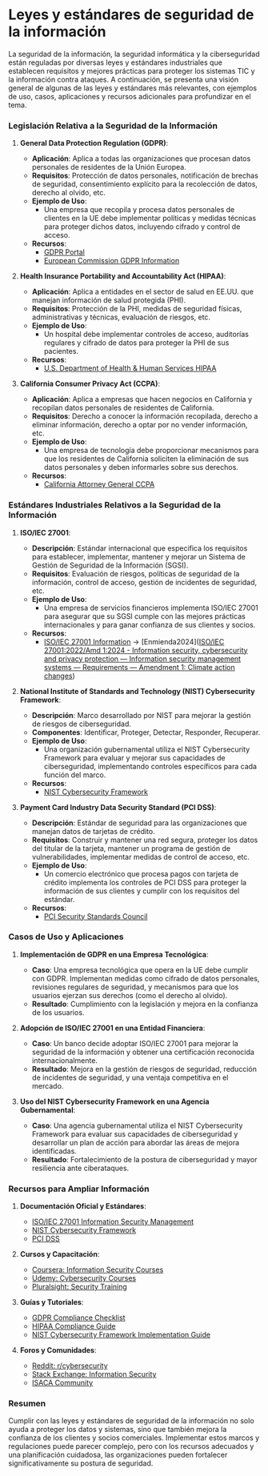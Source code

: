 #  Leyes y estándares de seguridad de la información

La seguridad de la información, la seguridad informática y la ciberseguridad están reguladas por diversas leyes y estándares industriales que establecen requisitos y mejores prácticas para proteger los sistemas TIC y la información contra ataques. A continuación, se presenta una visión general de algunas de las leyes y estándares más relevantes, con ejemplos de uso, casos, aplicaciones y recursos adicionales para profundizar en el tema.

### Legislación Relativa a la Seguridad de la Información

1. **General Data Protection Regulation (GDPR)**:
   - **Aplicación**: Aplica a todas las organizaciones que procesan datos personales de residentes de la Unión Europea.
   - **Requisitos**: Protección de datos personales, notificación de brechas de seguridad, consentimiento explícito para la recolección de datos, derecho al olvido, etc.
   - **Ejemplo de Uso**:
     - Una empresa que recopila y procesa datos personales de clientes en la UE debe implementar políticas y medidas técnicas para proteger dichos datos, incluyendo cifrado y control de acceso.
   - **Recursos**:
     - [GDPR Portal](https://gdpr-info.eu/)
     - [European Commission GDPR Information](https://ec.europa.eu/info/law/law-topic/data-protection_en)

2. **Health Insurance Portability and Accountability Act (HIPAA)**:
   - **Aplicación**: Aplica a entidades en el sector de salud en EE.UU. que manejan información de salud protegida (PHI).
   - **Requisitos**: Protección de la PHI, medidas de seguridad físicas, administrativas y técnicas, evaluación de riesgos, etc.
   - **Ejemplo de Uso**:
     - Un hospital debe implementar controles de acceso, auditorías regulares y cifrado de datos para proteger la PHI de sus pacientes.
   - **Recursos**:
     - [U.S. Department of Health & Human Services HIPAA](https://www.hhs.gov/hipaa/index.html)

3. **California Consumer Privacy Act (CCPA)**:
   - **Aplicación**: Aplica a empresas que hacen negocios en California y recopilan datos personales de residentes de California.
   - **Requisitos**: Derecho a conocer la información recopilada, derecho a eliminar información, derecho a optar por no vender información, etc.
   - **Ejemplo de Uso**:
     - Una empresa de tecnología debe proporcionar mecanismos para que los residentes de California soliciten la eliminación de sus datos personales y deben informarles sobre sus derechos.
   - **Recursos**:
     - [California Attorney General CCPA](https://oag.ca.gov/privacy/ccpa)

### Estándares Industriales Relativos a la Seguridad de la Información

1. **ISO/IEC 27001**:
   - **Descripción**: Estándar internacional que especifica los requisitos para establecer, implementar, mantener y mejorar un Sistema de Gestión de Seguridad de la Información (SGSI).
   - **Requisitos**: Evaluación de riesgos, políticas de seguridad de la información, control de acceso, gestión de incidentes de seguridad, etc.
   - **Ejemplo de Uso**:
     - Una empresa de servicios financieros implementa ISO/IEC 27001 para asegurar que su SGSI cumple con las mejores prácticas internacionales y para ganar confianza de sus clientes y socios.
   - **Recursos**:
     - [ISO/IEC 27001 Information](https://www.iso.org/isoiec-27001-information-security.html) &rarr; [Enmienda2024]([ISO/IEC 27001:2022/Amd 1:2024 - Information security, cybersecurity and privacy protection — Information security management systems — Requirements — Amendment 1: Climate action changes](https://www.iso.org/standard/88435.html))

2. **National Institute of Standards and Technology (NIST) Cybersecurity Framework**:
   - **Descripción**: Marco desarrollado por NIST para mejorar la gestión de riesgos de ciberseguridad.
   - **Componentes**: Identificar, Proteger, Detectar, Responder, Recuperar.
   - **Ejemplo de Uso**:
     - Una organización gubernamental utiliza el NIST Cybersecurity Framework para evaluar y mejorar sus capacidades de ciberseguridad, implementando controles específicos para cada función del marco.
   - **Recursos**:
     - [NIST Cybersecurity Framework](https://www.nist.gov/cyberframework)

3. **Payment Card Industry Data Security Standard (PCI DSS)**:
   - **Descripción**: Estándar de seguridad para las organizaciones que manejan datos de tarjetas de crédito.
   - **Requisitos**: Construir y mantener una red segura, proteger los datos del titular de la tarjeta, mantener un programa de gestión de vulnerabilidades, implementar medidas de control de acceso, etc.
   - **Ejemplo de Uso**:
     - Un comercio electrónico que procesa pagos con tarjeta de crédito implementa los controles de PCI DSS para proteger la información de sus clientes y cumplir con los requisitos del estándar.
   - **Recursos**:
     - [PCI Security Standards Council](https://www.pcisecuritystandards.org/)

### Casos de Uso y Aplicaciones

1. **Implementación de GDPR en una Empresa Tecnológica**:
   - **Caso**: Una empresa tecnológica que opera en la UE debe cumplir con GDPR. Implementan medidas como cifrado de datos personales, revisiones regulares de seguridad, y mecanismos para que los usuarios ejerzan sus derechos (como el derecho al olvido).
   - **Resultado**: Cumplimiento con la legislación y mejora en la confianza de los usuarios.

2. **Adopción de ISO/IEC 27001 en una Entidad Financiera**:
   - **Caso**: Un banco decide adoptar ISO/IEC 27001 para mejorar la seguridad de la información y obtener una certificación reconocida internacionalmente.
   - **Resultado**: Mejora en la gestión de riesgos de seguridad, reducción de incidentes de seguridad, y una ventaja competitiva en el mercado.

3. **Uso del NIST Cybersecurity Framework en una Agencia Gubernamental**:
   - **Caso**: Una agencia gubernamental utiliza el NIST Cybersecurity Framework para evaluar sus capacidades de ciberseguridad y desarrollar un plan de acción para abordar las áreas de mejora identificadas.
   - **Resultado**: Fortalecimiento de la postura de ciberseguridad y mayor resiliencia ante ciberataques.

### Recursos para Ampliar Información

1. **Documentación Oficial y Estándares**:
   - [ISO/IEC 27001 Information Security Management](https://www.iso.org/isoiec-27001-information-security.html)
   - [NIST Cybersecurity Framework](https://www.nist.gov/cyberframework)
   - [PCI DSS](https://www.pcisecuritystandards.org/)

2. **Cursos y Capacitación**:
   - [Coursera: Information Security Courses](https://www.coursera.org/browse/computer-science/security)
   - [Udemy: Cybersecurity Courses](https://www.udemy.com/topic/cyber-security/)
   - [Pluralsight: Security Training](https://www.pluralsight.com/paths/security)

3. **Guías y Tutoriales**:
   - [GDPR Compliance Checklist](https://gdpr.eu/checklist/)
   - [HIPAA Compliance Guide](https://www.hipaajournal.com/hipaa-compliance-guide/)
   - [NIST Cybersecurity Framework Implementation Guide](https://www.nist.gov/cyberframework/implementation-guidance)

4. **Foros y Comunidades**:
   - [Reddit: r/cybersecurity](https://www.reddit.com/r/cybersecurity/)
   - [Stack Exchange: Information Security](https://security.stackexchange.com/)
   - [ISACA Community](https://engage.isaca.org/)

### Resumen

Cumplir con las leyes y estándares de seguridad de la información no solo ayuda a proteger los datos y sistemas, sino que también mejora la confianza de los clientes y socios comerciales. Implementar estos marcos y regulaciones puede parecer complejo, pero con los recursos adecuados y una planificación cuidadosa, las organizaciones pueden fortalecer significativamente su postura de seguridad.